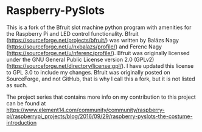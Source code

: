 # Raspberry-PySlots
This is a fork of the Bfruit slot machine python program with amenities for the Raspberry Pi and LED control functionality. Bfruit (https://sourceforge.net/projects/bfruit/) was written by Balázs Nagy (https://sourceforge.net/u/nxbalazs/profile/) and Ferenc Nagy (https://sourceforge.net/u/nferenc/profile/). Bfruit was originally licensed under the GNU General Public License version 2.0 (GPLv2) (https://sourceforge.net/directory/license:gpl/). I have updated this license to GPL 3.0  to include my changes. Bfruit was originally posted on SourceForge, and not GitHub, that is why I call this a fork, but it is not listed as such. 

The project series that contains more info on my contribution to this project can be found at https://www.element14.com/community/community/raspberry-pi/raspberrypi_projects/blog/2016/09/29/raspberry-pyslots-the-costume-introduction
